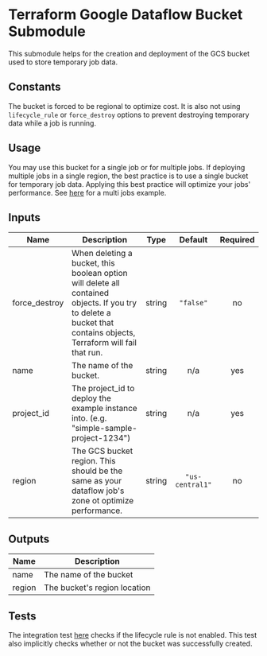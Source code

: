 # Terraform Google Dataflow Bucket Submodule

This submodule helps for the creation and deployment of the GCS bucket used to store temporary job data.

## Constants
The bucket is forced to be regional to optimize cost.
It is also not using `lifecycle_rule` or `force_destroy` options to prevent destroying temporary data while a job is running.


## Usage
You may use this bucket for a single job or for multiple jobs.
If deploying multiple jobs in a single region, the best practice is to use a single bucket for temporary job data.
Applying this best practice will optimize your jobs' performance.
See [here](../example/simple_example) for a multi jobs example.


[^]: (autogen_docs_start)

## Inputs

| Name | Description | Type | Default | Required |
|------|-------------|:----:|:-----:|:-----:|
| force\_destroy | When deleting a bucket, this boolean option will delete all contained objects. If you try to delete a bucket that contains objects, Terraform will fail that run. | string | `"false"` | no |
| name | The name of the bucket. | string | n/a | yes |
| project\_id | The project_id to deploy the example instance into.  (e.g. "simple-sample-project-1234") | string | n/a | yes |
| region | The GCS bucket region. This should be the same as your dataflow job's zone ot optimize performance. | string | `"us-central1"` | no |

## Outputs

| Name | Description |
|------|-------------|
| name | The name of the bucket |
| region | The bucket's region location |

[^]: (autogen_docs_end)


## Tests

The integration test [here](../test/integration/simple_example/controls/gcloud.rb) checks if the lifecycle rule is not enabled.
This test also implicitly checks whether or not the bucket was successfully created.
